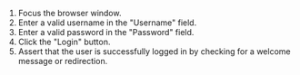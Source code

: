 1. Focus the browser window.
2. Enter a valid username in the "Username" field.
3. Enter a valid password in the "Password" field.
4. Click the "Login" button.
5. Assert that the user is successfully logged in by checking for a welcome message or redirection.